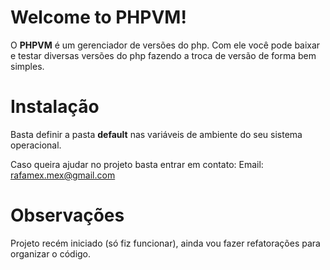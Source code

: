 # Welcome to PHPVM!

O **PHPVM** é um gerenciador de versões do php. Com ele você pode baixar e testar diversas versões do php fazendo a troca de versão de forma bem simples.


# Instalação

Basta definir a pasta **default** nas variáveis de ambiente do seu sistema operacional.



Caso queira ajudar no projeto basta entrar em contato:
Email: rafamex.mex@gmail.com

# Observações
Projeto recém iniciado (só fiz funcionar), ainda vou fazer refatorações para organizar o código.